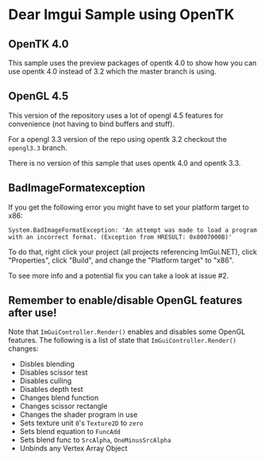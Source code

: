 # Dear Imgui Sample using OpenTK

## OpenTK 4.0

This sample uses the preview packages of opentk 4.0 to show how you can use opentk 4.0 instead of 3.2 which the master branch is using.

## OpenGL 4.5

This version of the repository uses a lot of opengl 4.5 features for convenience (not having to bind buffers and stuff).

For a opengl 3.3 version of the repo using opentk 3.2 checkout the `opengl3.3` branch.

There is no version of this sample that uses opentk 4.0 and opentk 3.3.

## BadImageFormatexception

If you get the following error you might have to set your platform target to x86:

```
System.BadImageFormatException: 'An attempt was made to load a program with an incorrect format. (Exception from HRESULT: 0x8007000B)'
```

To do that, right click your project (all projects referencing ImGui.NET), click "Properties", click "Build", and change the "Platform target" to "x86".

To see more info and a potential fix you can take a look at issue #2.

## Remember to enable/disable OpenGL features after use!

Note that `ImGuiController.Render()` enables and disables some OpenGL features. The following is a list of state that `ImGuiController.Render()` changes:

- Disbles blending
- Disables scissor test
- Disables culling
- Disables depth test
- Changes blend function
- Changes scissor rectangle
- Changes the shader program in use
- Sets texture unit `0`'s `Texture2D` to `zero`
- Sets blend equation to `FuncAdd`
- Sets blend func to `SrcAlpha`, `OneMinusSrcAlpha`
- Unbinds any Vertex Array Object